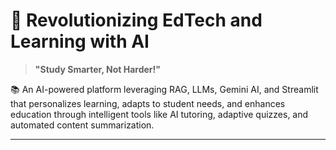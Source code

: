# 🚀 Revolutionizing EdTech and Learning with AI  

> **"Study Smarter, Not Harder!"**  

📚 An AI-powered platform leveraging RAG, LLMs, Gemini AI, and Streamlit that personalizes learning, adapts to student needs, and enhances education through intelligent tools like AI tutoring, adaptive quizzes, and automated content summarization.  

---
